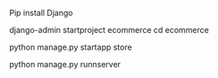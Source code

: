 Pip install Django

django-admin startproject ecommerce
cd ecommerce

python manage.py startapp store

python manage.py runnserver
